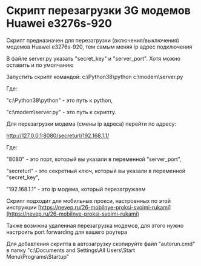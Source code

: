 # Скрипт перезагрузки 3G модемов Huawei e3276s-920

Скрипт предназначен для перезагрузки (включения/выключения) модемов Huawei e3276s-920, тем самым меняя ip адрес подключения

В файле server.py указать "secret_key" и "server_port". Хотя можно оставить и по умолчанию

Запустить скрипт командой: c:\Python38\python c:\modem\server.py

Где: 

"c:\Python38\python" - это путь к python,

"c:\modem\server.py" - это путь к скрипту.

Для перезагрузки модема (смены ip адреса) перейти по адресу:

http://127.0.0.1:8080/secreturl/192.168.1.1/

Где:

"8080" - это порт, который вы указали в переменной "server_port",

"secreturl" - это секретный ключ, который вы указали в переменной "secret_key",

"192.168.1.1" - это ip модема, который перезагружаем

Скрипт подходит для мобильных прокси, настроенных по этой инструкции [https://nevep.ru/26-mobilnye-proksi-svoimi-rukami](https://nevep.ru/26-mobilnye-proksi-svoimi-rukami)

Также возмжна удаленная перезагрузка модемов, для этого нужно настроить port forwarding для вашего роутера

Для добавления скрипта в автозагрузку скопируйте файл "autorun.cmd" в папку "c:\Documents and Settings\All Users\Start Menu\Programs\Startup\"